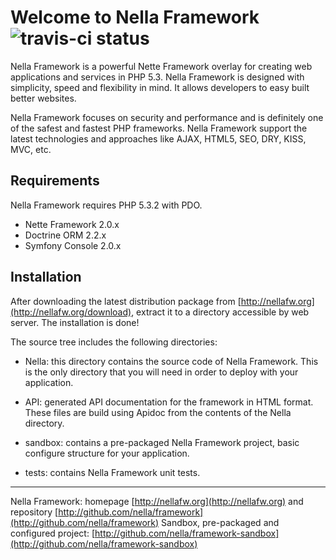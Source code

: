 Welcome to Nella Framework ![travis-ci status](https://secure.travis-ci.org/nella/framework.png)
================================================================================================

Nella Framework is a powerful Nette Framework overlay for creating web applications and services in PHP 5.3. Nella Framework is designed with simplicity, speed and flexibility in mind. It allows developers to easy built better websites.

Nella Framework focuses on security and performance and is definitely one of the safest and fastest PHP frameworks. Nella  Framework support the latest technologies and approaches like AJAX, HTML5, SEO, DRY, KISS, MVC, etc.


Requirements
------------

Nella Framework requires PHP 5.3.2 with PDO.

- Nette Framework 2.0.x
- Doctrine ORM 2.2.x
- Symfony Console 2.0.x


Installation
------------

After downloading the latest distribution package from [http://nellafw.org](http://nellafw.org/download), extract it to a directory accessible by web server. The installation is done!

The source tree includes the following directories:

- Nella: this directory contains the source code of Nella Framework. This is the only directory that you will need in order to deploy with your application.

- API: generated API documentation for the framework in HTML format. These files are build using Apidoc from the contents of the Nella directory.

- sandbox: contains a pre-packaged Nella Framework project, basic configure structure for your application.

- tests: contains Nella Framework unit tests.


-----

Nella Framework: homepage [http://nellafw.org](http://nellafw.org) and repository [http://github.com/nella/framework](http://github.com/nella/framework)
Sandbox, pre-packaged and configured project: [http://github.com/nella/framework-sandbox](http://github.com/nella/framework-sandbox)
